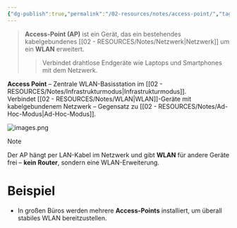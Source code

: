 ```yaml
---
{"dg-publish":true,"permalink":"/02-resources/notes/access-point/","tags":["#informatik/netzwerk/wifi","#informatik/hardware"],"noteIcon":"","updated":"2025-09-10T17:00:08.000+02:00"}
---
```


> **Access-Point (AP)** ist ein Gerät, das ein bestehendes kabelgebundenes [[02 - RESOURCES/Notes/Netzwerk\|Netzwerk]] um ein **WLAN** erweitert.
> 
> > Verbindet drahtlose Endgeräte wie Laptops und Smartphones mit dem Netzwerk.

**Access Point** – Zentrale WLAN-Basisstation im [[02 - RESOURCES/Notes/Infrastrukturmodus\|Infrastrukturmodus]].  
Verbindet [[02 - RESOURCES/Notes/WLAN\|WLAN]]-Geräte mit kabelgebundenem Netzwerk – Gegensatz zu [[02 - RESOURCES/Notes/Ad-Hoc-Modus\|Ad-Hoc-Modus]].

![images.png](/img/user/02%20-%20RESOURCES/Files/images.png)

> [!note]  
> Der AP hängt per LAN-Kabel im Netzwerk und gibt **WLAN** für andere Geräte frei – **kein Router**, sondern eine WLAN-Erweiterung.

# Beispiel

- In großen Büros werden mehrere **Access-Points** installiert, um überall stabiles WLAN bereitzustellen.